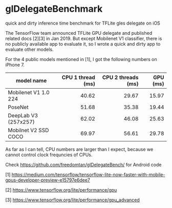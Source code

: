 # glDelegateBenchmark
quick and dirty inference time benchmark for TFLite gles delegate on iOS

The TensorFlow team announced TFLite GPU delegate and published related docs [2][3] in Jan 2019. But except Mobilenet V1 classifier, there is no publicly available app to evaluate it, so I wrote a quick and dirty app to evaluate other models.

For the 4 public models mentioned in [1], I got the following numbers on iPhone 7.

| model name |CPU 1 thread (ms) |CPU 2 threads (ms)   | GPU (ms)|
|------------|-----------------:|--------------------:|--------:|
| Mobilenet V1 1.0 224  | 40.62 | 29.67 | 15.97 |
| PoseNet               | 51.68 | 35.38 | 19.44 |
| DeepLab V3 (257x257)  | 62.02 | 46.08 | 25.63 |
| Mobilnet V2 SSD COCO  | 69.97 | 56.61 | 29.78 |

As far as I can tell, CPU numbers are larger than I expect, because we cannot control clock frequncies of CPUs.

Check https://github.com/freedomtan/glDelegateBench/ for Android code

[1] https://medium.com/tensorflow/tensorflow-lite-now-faster-with-mobile-gpus-developer-preview-e15797e6dee7

[2] https://www.tensorflow.org/lite/performance/gpu

[3] https://www.tensorflow.org/lite/performance/gpu_advanced
